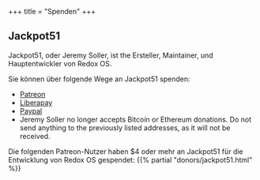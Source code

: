 +++
title = "Spenden"
+++

## Jackpot51

Jackpot51, oder Jeremy Soller, ist the Ersteller, Maintainer, und Hauptentwickler von Redox OS.

Sie können über folgende Wege an Jackpot51 spenden:

- [Patreon](https://www.patreon.com/redox_os)
- [Liberapay](https://liberapay.com/redox_os)
- [Paypal](https://www.paypal.me/redoxos)
- Jeremy Soller no longer accepts Bitcoin or Ethereum donations. Do not send
  anything to the previously listed addresses, as it will not be received.

Die folgenden Patreon-Nutzer haben $4 oder mehr an Jackpot51 für die Entwicklung von Redox OS
gespendet:
{{% partial "donors/jackpot51.html" %}}
